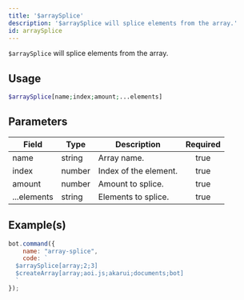 ```yaml
---
title: '$arraySplice'
description: '$arraySplice will splice elements from the array.'
id: arraySplice
---
```


`$arraySplice` will splice elements from the array.

## Usage

```php
$arraySplice[name;index;amount;...elements]
```

## Parameters

| Field       | Type   | Description           | Required |
| ----------- | ------ | --------------------- |:--------:|
| name        | string | Array name.           |   true   |
| index       | number | Index of the element. |   true   |
| amount      | number | Amount to splice.     |   true   |
| ...elements | string | Elements to splice.   |   true   |

## Example(s)

```javascript
bot.command({
    name: "array-splice",
    code: `
  $arraySplice[array;2;3]
  $createArray[array;aoi.js;akarui;documents;bot]
  `
});
```